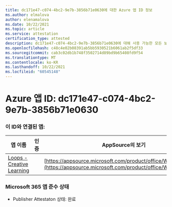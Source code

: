 ```yaml
---
title: dc171e47-c074-4bc2-9e7b-3856b71e0630에 대한 Azure 앱 ID 정보
ms.author: elmalova
author: elenamalova
ms.date: 10/22/2021
ms.topic: article
ms.service: attestation
certification_type: attested
description: dc171e47-c074-4bc2-9e7b-3856b71e0630에 대해 사용 가능한 모든 보안 및 규정 준수 정보입니다.
ms.openlocfilehash: c48c4e02b08391ab5bb5930521b6061ab2f5df33
ms.sourcegitcommit: cab3c02db1b748f3502714d89bd9b65408fd9f54
ms.translationtype: MT
ms.contentlocale: ko-KR
ms.lasthandoff: 10/22/2021
ms.locfileid: "60545148"
---
```

# <a name="azure-app-id-dc171e47-c074-4bc2-9e7b-3856b71e0630"></a>Azure 앱 ID: dc171e47-c074-4bc2-9e7b-3856b71e0630


### <a name="apps-associated-with-this-id"></a>이 ID와 연결된 앱:
| **앱 이름** | **인증** | **AppSource의 보기** |
|--------------|---------------|-----------------------|
| [Loops - Creative Learning](https://docs.microsoft.com/microsoft-365-app-certification/forward/WA200003074) |  | [https://appsource.microsoft.com/product/office/WA200003074](https://appsource.microsoft.com/product/office/WA200003074) |

### <a name="microsoft-365-app-compliance-status"></a>Microsoft 365 앱 준수 상태
- Publisher Attestaton 상태: 완료
